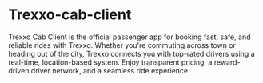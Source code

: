# Trexxo-cab-client
Trexxo Cab Client is the official passenger app for booking fast, safe, and reliable rides with Trexxo. Whether you're commuting across town or heading out of the city, Trexxo connects you with top-rated drivers using a real-time, location-based system. Enjoy transparent pricing, a reward-driven driver network, and a seamless ride experience.
